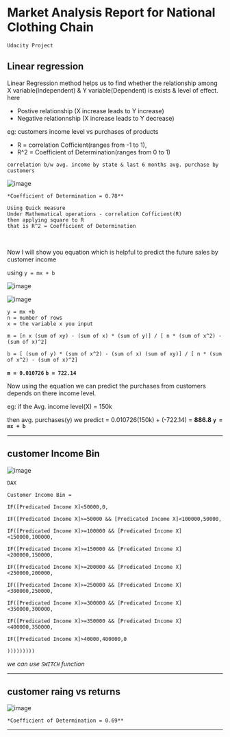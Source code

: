 # Market Analysis Report for National Clothing Chain
`Udacity Project`

## Linear regression
Linear Regression method helps us to find whether the relationship among X variable(Independent) & Y variable(Dependent) is exists & level of effect.
here 
- Postive relationship (X increase leads to Y increase)
- Negative relationnship (X increase leads to Y decrease)

eg: customers income level vs purchases of products

- R = correlation Cofficient(ranges from -1 to 1),
- R^2 = Coefficient of Determination(ranges from 0 to 1)


`correlation b/w avg. income by state & last 6 months avg. purchase by customers`

![image](https://user-images.githubusercontent.com/92777166/138555048-b1fc953a-bc3e-4cb0-bc71-6210e7b809fe.png)

`*Coefficient of Determination = 0.78**`

```
Using Quick measure 
Under Mathematical operations - correlation Cofficient(R)
then applying square to R
that is R^2 = Coefficient of Determination
```
<br /> 

Now I will show you equation which is helpful to predict the future sales by customer income

using 
`y = mx + b` 

![image](https://user-images.githubusercontent.com/92777166/138557613-fced9245-814d-4fc5-a599-fa0cf781e7ef.png)


![image](https://user-images.githubusercontent.com/92777166/138558516-8a6cdfb4-fad5-40d6-b90d-5bd134cde0a7.png)


```
y = mx +b
n = number of rows
x = the variable x you input

m = [n x (sum of xy) - (sum of x) * (sum of y)] / [ n * (sum of x^2) - (sum of x)^2]

b = [ (sum of y) * (sum of x^2) - (sum of x) (sum of xy)] / [ n * (sum of x^2) - (sum of x)^2]
```

**`m = 0.010726`**
**`b = 722.14`**

Now using the equation we can predict the purchases from customers depends on there income level.

eg: if the Avg. income level(X) = 150k

then avg. purchases(y) we predict = 0.010726(150k) + (-722.14) = **886.8**   **`y = mx + b`**

---

## customer Income Bin

![image](https://user-images.githubusercontent.com/92777166/138559884-a7a3f582-773b-47a3-9cb4-5d5cc7e88f01.png)

`DAX`
```dax
Customer Income Bin = 

IF([Predicated Income X]<50000,0,

IF([Predicated Income X]>=50000 && [Predicated Income X]<100000,50000,

IF([Predicated Income X]>=100000 && [Predicated Income X]<150000,100000,

IF([Predicated Income X]>=150000 && [Predicated Income X]<200000,150000,

IF([Predicated Income X]>=200000 && [Predicated Income X]<250000,200000,

IF([Predicated Income X]>=250000 && [Predicated Income X]<300000,250000,

IF([Predicated Income X]>=300000 && [Predicated Income X]<350000,300000,

IF([Predicated Income X]>=350000 && [Predicated Income X]<400000,350000,

IF([Predicated Income X]>40000,400000,0

)))))))))
```
*we can use `SWITCH` function*

---
## customer raing vs returns

![image](https://user-images.githubusercontent.com/92777166/138560184-ae0752e6-ca3c-4ac7-a73a-aec60ac435e6.png)

`*Coefficient of Determination = 0.69**`

---


